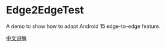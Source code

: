# Edge2EdgeTest

A demo to show how to adapt Android 15 edge-to-edge feature.

[中文讲解](https://guolin.blog.csdn.net/article/details/141500877)

